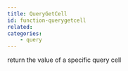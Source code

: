 ```yaml
---
title: QueryGetCell
id: function-querygetcell
related:
categories:
    - query
---
```


return the value of a specific query cell
